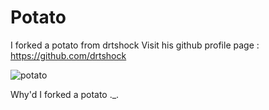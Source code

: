 Potato
======

I forked a potato from drtshock
Visit his github profile page : https://github.com/drtshock

![potato](http://i.imgur.com/dRnvRZZ.jpg)

Why'd I forked a potato ._.
